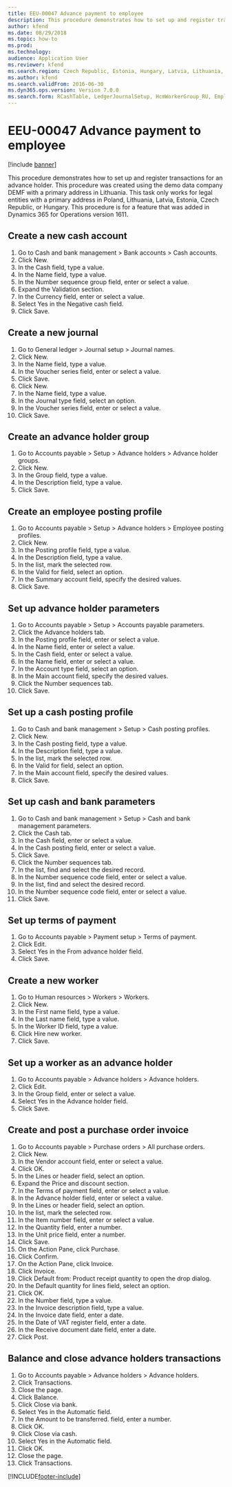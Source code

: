 ```yaml
---
title: EEU-00047 Advance payment to employee
description: This procedure demonstrates how to set up and register transactions for an advance holder.
author: kfend
ms.date: 08/29/2018
ms.topic: how-to
ms.prod: 
ms.technology: 
audience: Application User
ms.reviewer: kfend
ms.search.region: Czech Republic, Estonia, Hungary, Latvia, Lithuania, Poland, Russia
ms.author: kfend
ms.search.validFrom: 2016-06-30
ms.dyn365.ops.version: Version 7.0.0
ms.search.form: RCashTable, LedgerJournalSetup, HcmWorkerGroup_RU, EmplPosting_RU, VendParameters, RCashPosting, BankParameters, PaymTerm, HcmWorker, HcmWorkerNewWorker, HcmWorkerAdvHolderTableListPage_RU, HcmWorkerAdvHolderTable_RU, PurchTable, PurchCreateOrder, HcmAdvHolderLookup_RU, InventItemIdLookupPurchase, VendEditInvoice, VendEditInvoiceDefaultQuantityForLinesDropDialog, EmplTrans_RU, EmplBalance_RU
---
```

# EEU-00047 Advance payment to employee

[!include [banner](../../includes/banner.md)]

This procedure demonstrates how to set up and register transactions for an advance holder. This procedure was created using the demo data company DEMF with a primary address in Lithuania. This task only works for legal entities with a primary address in Poland, Lithuania, Latvia, Estonia, Czech Republic, or Hungary. This procedure is for a feature that was added in Dynamics 365 for Operations version 1611.


## Create a new cash account
1. Go to Cash and bank management > Bank accounts > Cash accounts.
2. Click New.
3. In the Cash field, type a value.
4. In the Name field, type a value.
5. In the Number sequence group field, enter or select a value.
6. Expand the Validation section.
7. In the Currency field, enter or select a value.
8. Select Yes in the Negative cash field.
9. Click Save.

## Create a new journal
1. Go to General ledger > Journal setup > Journal names.
2. Click New.
3. In the Name field, type a value.
4. In the Voucher series field, enter or select a value.
5. Click Save.
6. Click New.
7. In the Name field, type a value.
8. In the Journal type field, select an option.
9. In the Voucher series field, enter or select a value.
10. Click Save.

## Create an advance holder group
1. Go to Accounts payable > Setup > Advance holders > Advance holder groups.
2. Click New.
3. In the Group field, type a value.
4. In the Description field, type a value.
5. Click Save.

## Create an employee posting profile
1. Go to Accounts payable > Setup > Advance holders > Employee posting profiles.
2. Click New.
3. In the Posting profile field, type a value.
4. In the Description field, type a value.
5. In the list, mark the selected row.
6. In the Valid for field, select an option.
7. In the Summary account field, specify the desired values.
8. Click Save.

## Set up advance holder parameters
1. Go to Accounts payable > Setup > Accounts payable parameters.
2. Click the Advance holders tab.
3. In the Posting profile field, enter or select a value.
4. In the Name field, enter or select a value.
5. In the Cash field, enter or select a value.
6. In the Name field, enter or select a value.
7. In the Account type field, select an option.
8. In the Main account field, specify the desired values.
9. Click the Number sequences tab.
10. Click Save.

## Set up a cash posting profile
1. Go to Cash and bank management > Setup > Cash posting profiles.
2. Click New.
3. In the Cash posting field, type a value.
4. In the Description field, type a value.
5. In the list, mark the selected row.
6. In the Valid for field, select an option.
7. In the Main account field, specify the desired values.
8. Click Save.

## Set up cash and bank parameters
1. Go to Cash and bank management > Setup > Cash and bank management parameters.
2. Click the Cash tab.
3. In the Cash field, enter or select a value.
4. In the Cash posting field, enter or select a value.
5. Click Save.
6. Click the Number sequences tab.
7. In the list, find and select the desired record.
8. In the Number sequence code field, enter or select a value.
9. In the list, find and select the desired record.
10. In the Number sequence code field, enter or select a value.
11. Click Save.

## Set up terms of payment
1. Go to Accounts payable > Payment setup > Terms of payment.
2. Click Edit.
3. Select Yes in the From advance holder field.
4. Click Save.

## Create a new worker
1. Go to Human resources > Workers > Workers.
2. Click New.
3. In the First name field, type a value.
4. In the Last name field, type a value.
5. In the Worker ID field, type a value.
6. Click Hire new worker.
7. Click Save.

## Set up a worker as an advance holder
1. Go to Accounts payable > Advance holders > Advance holders.
2. Click Edit.
3. In the Group field, enter or select a value.
4. Select Yes in the Advance holder field.
5. Click Save.

## Create and post a purchase order invoice
1. Go to Accounts payable > Purchase orders > All purchase orders.
2. Click New.
3. In the Vendor account field, enter or select a value.
4. Click OK.
5. In the Lines or header field, select an option.
6. Expand the Price and discount section.
7. In the Terms of payment field, enter or select a value.
8. In the Advance holder field, enter or select a value.
9. In the Lines or header field, select an option.
10. In the list, mark the selected row.
11. In the Item number field, enter or select a value.
12. In the Quantity field, enter a number.
13. In the Unit price field, enter a number.
14. Click Save.
15. On the Action Pane, click Purchase.
16. Click Confirm.
17. On the Action Pane, click Invoice.
18. Click Invoice.
19. Click Default from: Product receipt quantity to open the drop dialog.
20. In the Default quantity for lines field, select an option.
21. Click OK.
22. In the Number field, type a value.
23. In the Invoice description field, type a value.
24. In the Invoice date field, enter a date.
25. In the Date of VAT register field, enter a date.
26. In the Receive document date field, enter a date.
27. Click Post.

## Balance and close advance holders transactions
1. Go to Accounts payable > Advance holders > Advance holders.
2. Click Transactions.
3. Close the page.
4. Click Balance.
5. Click Close via bank.
6. Select Yes in the Automatic field.
7. In the Amount to be transferred. field, enter a number.
8. Click OK.
9. Click Close via cash.
10. Select Yes in the Automatic field.
11. Click OK.
12. Close the page.
13. Click Transactions.



[!INCLUDE[footer-include](../../../includes/footer-banner.md)]
